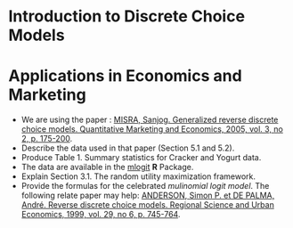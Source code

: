 # Introduction to Discrete Choice Models
# Applications in Economics and Marketing
* We are using the paper : [MISRA, Sanjog. Generalized reverse discrete choice models. Quantitative Marketing and Economics, 2005, vol. 3, no 2, p. 175-200](https://booksc.org/book/8122485/a8bab3).
* Describe the data used in that paper (Section 5.1 and 5.2).
* Produce Table 1. Summary statistics for Cracker and Yogurt data.
* The data are available in the [mlogit](https://cran.r-project.org/web/packages/mlogit/index.html) **R** Package.
* Explain Section 3.1. The random utility maximization framework.
* Provide the formulas for the celebrated *mulinomial logit model*. The following relate paper may help: [ANDERSON, Simon P. et DE PALMA, André. Reverse discrete choice models. Regional Science and Urban Economics, 1999, vol. 29, no 6, p. 745-764](https://booksc.org/book/14057891/a29f1c).
